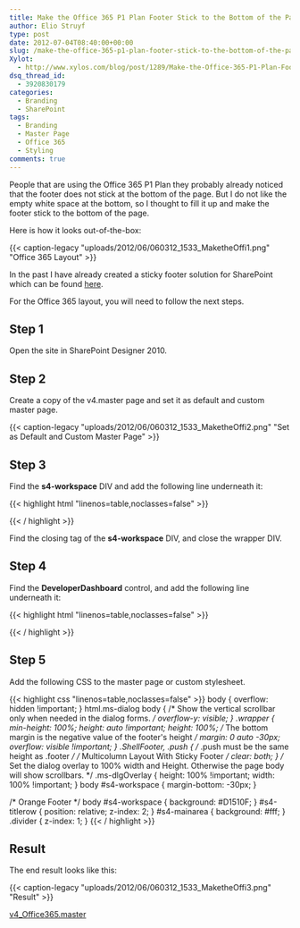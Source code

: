 ```yaml
---
title: Make the Office 365 P1 Plan Footer Stick to the Bottom of the Page
author: Elio Struyf
type: post
date: 2012-07-04T08:40:00+00:00
slug: /make-the-office-365-p1-plan-footer-stick-to-the-bottom-of-the-page/
Xylot:
  - http://www.xylos.com/blog/post/1289/Make-the-Office-365-P1-Plan-Footer-Stick-to-the-Bottom-of-the-Page/
dsq_thread_id:
  - 3920830179
categories:
  - Branding
  - SharePoint
tags:
  - Branding
  - Master Page
  - Office 365
  - Styling
comments: true
---
```


People that are using the Office 365 P1 Plan they probably already noticed that the footer does not stick at the bottom of the page. But I do not like the empty white space at the bottom, so I thought to fill it up and make the footer stick to the bottom of the page.

Here is how it looks out-of-the-box:

{{< caption-legacy "uploads/2012/06/060312_1533_MaketheOffi1.png" "Office 365 Layout" >}}

In the past I have already created a sticky footer solution for SharePoint which can be found [here](https://www.eliostruyf.com/v4-master-with-sticky-footer-and-docked-ribbon/).

For the Office 365 layout, you will need to follow the next steps.

## Step 1

Open the site in SharePoint Designer 2010.

## Step 2

Create a copy of the v4.master page and set it as default and custom master page.

{{< caption-legacy "uploads/2012/06/060312_1533_MaketheOffi2.png" "Set as Default and Custom Master Page" >}}

## Step 3

Find the **s4-workspace** DIV and add the following line underneath it:

{{< highlight html "linenos=table,noclasses=false" >}}
<div class='wrapper'>
{{< / highlight >}}

Find the closing tag of the **s4-workspace** DIV, and close the wrapper DIV.

## Step 4

Find the **DeveloperDashboard** control, and add the following line underneath it:

{{< highlight html "linenos=table,noclasses=false" >}}
<div class='push s4-notdlg'></div>
{{< / highlight >}}


## Step 5

Add the following CSS to the master page or custom stylesheet.

{{< highlight css "linenos=table,noclasses=false" >}}
body {
  overflow: hidden !important;
}
html.ms-dialog body {
  /* Show the vertical scrollbar only when needed in the dialog forms. */
  overflow-y: visible;
}
.wrapper {
  min-height: 100%;
  height: auto !important;
  height: 100%;
  /* The bottom margin is the negative value of the footer's height */
  margin: 0 auto -30px;
  overflow: visible !important;
}
.ShellFooter, .push {
  /* .push must be the same height as .footer */
  /* Multicolumn Layout With Sticky Footer */
  clear: both;
}
/* Set the dialog overlay to 100% width and Height. Otherwise the page body will show scrollbars. */
.ms-dlgOverlay {
  height: 100% !important;
  width: 100% !important;
}
body #s4-workspace { margin-bottom: -30px; }

/* Orange Footer */
body #s4-workspace { background: #D1510F; }
#s4-titlerow { position: relative; z-index: 2; }
#s4-mainarea { background: #fff; }
.divider { z-index: 1; }
{{< / highlight >}}


## Result

The end result looks like this:

{{< caption-legacy "uploads/2012/06/060312_1533_MaketheOffi3.png" "Result" >}}

[v4_Office365.master](/uploads/2012/06/v4_Office365.master.txt)